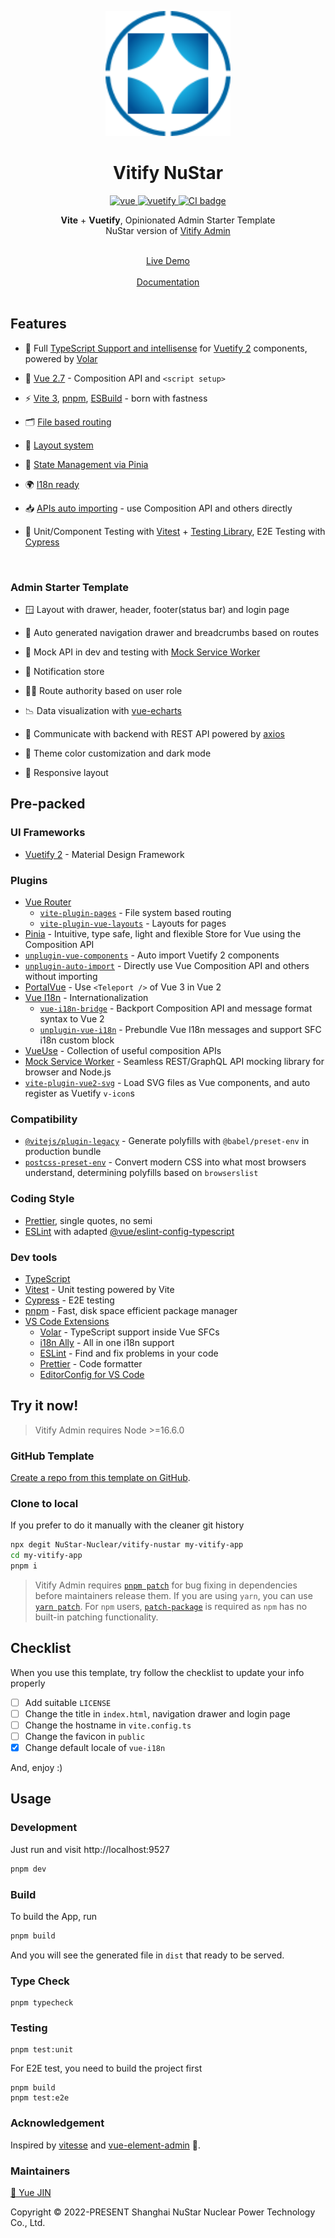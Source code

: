 <p align="center">
  <img alt="Vitify - Opinionated Vuetify Admin Starter Template" src="public/favicon.svg" width=200px/>
</p>
<h1 align="center">Vitify NuStar</h1>

<p align="center">
  <a href="https://github.com/vuejs/vue">
    <img src="https://img.shields.io/badge/vue-2.7.14-brightgreen.svg" alt="vue">
  </a>
  <a href="https://github.com/vuetifyjs/vuetify">
    <img src="https://img.shields.io/badge/vuetify-2.6.14-blue.svg" alt="vuetify">
  </a>
  <a href="https://github.com/NuStar-Nuclear/vitify-nustar/actions">
    <img src="https://github.com/NuStar-Nuclear/vitify-nustar/actions/workflows/ci.yml/badge.svg" alt="CI badge">
  </a>
</p>

<p align='center'>
<b>Vite</b> + <b>Vuetify</b>, Opinionated Admin Starter Template<br>
NuStar version of <a href="https://github.com/kingyue737/vitify-admin/">Vitify Admin</a><br><br>
</p>

<p align='center'>
<a href="https://vitify-admin.netlify.app/">Live Demo<br><br></a>
<a href="https://kingyue737.github.io/vitify-docs/">Documentation<br><br></a>
</p>

## Features

- 🦾 Full [TypeScript Support and intellisense](https://github.com/vuetifyjs/vuetify/issues/14798#issuecomment-1139788615) for [Vuetify 2](https://vuetifyjs.com/) components, powered by [Volar](https://github.com/johnsoncodehk/volar/tree/master/extensions/vscode-vue-language-features)

- 🖖 [Vue 2.7](https://github.com/vuejs/vue) - Composition API and `<script setup>`

- ⚡️ [Vite 3](https://github.com/vitejs/vite), [pnpm](https://pnpm.io/), [ESBuild](https://github.com/evanw/esbuild) - born with fastness

- 🗂️ [File based routing](./src/pages)

- 📑 [Layout system](./src/layouts)

- 🍍 [State Management via Pinia](https://pinia.vuejs.org/)

- 🌍 [I18n ready](./locales)

- 📥 [APIs auto importing](https://github.com/antfu/unplugin-auto-import) - use Composition API and others directly

- 🧪 Unit/Component Testing with [Vitest](https://github.com/vitest-dev/vitest) + [Testing Library](https://github.com/testing-library/vue-testing-library), E2E Testing with [Cypress](https://cypress.io/)

<br>

### Admin Starter Template

- 🪟 Layout with drawer, header, footer(status bar) and login page

- 🧭 Auto generated navigation drawer and breadcrumbs based on routes

- 🤡 Mock API in dev and testing with [Mock Service Worker](https://github.com/mswjs/msw)

- 🔔 Notification store

- 🧑‍💼 Route authority based on user role

- 📉 Data visualization with [vue-echarts](https://github.com/ecomfe/vue-echarts)

- 🔗 Communicate with backend with REST API powered by [axios](https://github.com/axios/axios)

- 🎨 Theme color customization and dark mode

- 📱 Responsive layout

## Pre-packed

### UI Frameworks

- [Vuetify 2](https://vuetifyjs.com/) - Material Design Framework

### Plugins

- [Vue Router](https://github.com/vuejs/vue-router)
  - [`vite-plugin-pages`](https://github.com/hannoeru/vite-plugin-pages) - File system based routing
  - [`vite-plugin-vue-layouts`](https://github.com/JohnCampionJr/vite-plugin-vue-layouts) - Layouts for pages
- [Pinia](https://pinia.esm.dev) - Intuitive, type safe, light and flexible Store for Vue using the Composition API
- [`unplugin-vue-components`](https://github.com/antfu/unplugin-vue-components) - Auto import Vuetify 2 components
- [`unplugin-auto-import`](https://github.com/antfu/unplugin-auto-import) - Directly use Vue Composition API and others without importing
- [PortalVue](https://github.com/linusborg/portal-vue) - Use `<Teleport />` of Vue 3 in Vue 2
- [Vue I18n](https://github.com/intlify/vue-i18n-next) - Internationalization
  - [`vue-i18n-bridge`](https://github.com/intlify/vue-i18n-next/tree/master/packages/vue-i18n-bridge#readme) - Backport Composition API and message format syntax to Vue 2
  - [`unplugin-vue-i18n`](https://github.com/intlify/bundle-tools/tree/main/packages/unplugin-vue-i18n) - Prebundle Vue I18n messages and support SFC i18n custom block
- [VueUse](https://github.com/antfu/vueuse) - Collection of useful composition APIs
- [Mock Service Worker](https://github.com/mswjs/msw) - Seamless REST/GraphQL API mocking library for browser and Node.js
- [`vite-plugin-vue2-svg`](https://github.com/pakholeung37/vite-plugin-vue2-svg) - Load SVG files as Vue components, and auto register as Vuetify `v-icon`s

### Compatibility

- [`@vitejs/plugin-legacy`](https://github.com/vitejs/vite/tree/main/packages/plugin-legacy) - Generate polyfills with `@babel/preset-env` in production bundle
- [`postcss-preset-env`](https://github.com/csstools/postcss-plugins/tree/main/plugin-packs/postcss-preset-env) - Convert modern CSS into what most browsers understand, determining polyfills based on `browserslist`

### Coding Style

- [Prettier](https://prettier.io/), single quotes, no semi
- [ESLint](https://eslint.org/) with adapted [@vue/eslint-config-typescript](https://github.com/vuejs/eslint-config-typescript)

### Dev tools

- [TypeScript](https://www.typescriptlang.org/)
- [Vitest](https://github.com/vitest-dev/vitest) - Unit testing powered by Vite
- [Cypress](https://cypress.io/) - E2E testing
- [pnpm](https://pnpm.js.org/) - Fast, disk space efficient package manager
- [VS Code Extensions](./.vscode/extensions.json)
  - [Volar](https://marketplace.visualstudio.com/items?itemName=Vue.volar) - TypeScript support inside Vue SFCs
  - [i18n Ally](https://marketplace.visualstudio.com/items?itemName=lokalise.i18n-ally) - All in one i18n support
  - [ESLint](https://marketplace.visualstudio.com/items?itemName=dbaeumer.vscode-eslint) - Find and fix problems in your code
  - [Prettier](https://marketplace.visualstudio.com/items?itemName=esbenp.prettier-vscode) - Code formatter
  - [EditorConfig for VS Code](https://marketplace.visualstudio.com/items?itemName=EditorConfig.EditorConfig)

## Try it now!

> Vitify Admin requires Node >=16.6.0

### GitHub Template

[Create a repo from this template on GitHub](https://github.com/kingyue737/vitify-admin/generate).

### Clone to local

If you prefer to do it manually with the cleaner git history

```bash
npx degit NuStar-Nuclear/vitify-nustar my-vitify-app
cd my-vitify-app
pnpm i
```

> Vitify Admin requires [`pnpm patch`](https://pnpm.io/cli/patch) for bug fixing in dependencies before maintainers release them. If you are using `yarn`, you can use [`yarn patch`](https://yarnpkg.com/cli/patch). For `npm` users, [`patch-package`](https://github.com/ds300/patch-package) is required as `npm` has no built-in patching functionality.

## Checklist

When you use this template, try follow the checklist to update your info properly

- [ ] Add suitable `LICENSE`
- [ ] Change the title in `index.html`, navigation drawer and login page
- [ ] Change the hostname in `vite.config.ts`
- [ ] Change the favicon in `public`
- [x] Change default locale of `vue-i18n`

And, enjoy :)

## Usage

### Development

Just run and visit http://localhost:9527

```bash
pnpm dev
```

### Build

To build the App, run

```bash
pnpm build
```

And you will see the generated file in `dist` that ready to be served.

### Type Check

```
pnpm typecheck
```

### Testing

```
pnpm test:unit
```

For E2E test, you need to build the project first

```
pnpm build
pnpm test:e2e
```

### Acknowledgement

Inspired by [vitesse](https://github.com/antfu/vitesse) and [vue-element-admin](https://github.com/PanJiaChen/vue-element-admin) 💖.

### Maintainers

[📧 Yue JIN](mailto:yjin@nustarnuclear.com)

Copyright © 2022-PRESENT Shanghai NuStar Nuclear Power Technology Co., Ltd.
